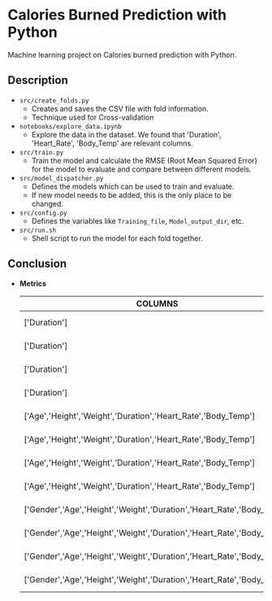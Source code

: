 # Calories Burned Prediction with Python

Machine learning project on Calories burned prediction with Python.

## Description

+ `src/create_folds.py`
  + Creates and saves the CSV file with fold information.
  + Technique used for Cross-validation
+ `notebooks/explore_data.ipynb`
  + Explore the data in the dataset. We found that 'Duration', 'Heart_Rate', 'Body_Temp' are relevant columns.
+ `src/train.py`
  + Train the model and calculate the RMSE (Root Mean Squared Error) for the model to evaluate and compare between different models.
+ `src/model_dispatcher.py`
  + Defines the models which can be used to train and evaluate.
  + If new model needs to be added, this is the only place to be changed.
+ `src/config.py`
  + Defines the variables like `Training_file`, `Model_output_dir`, etc.
+ `src/run.sh`
  + Shell script to run the model for each fold together.

## Conclusion

+ __Metrics__
  
  COLUMNS | MODEL | RMSE | R2
  --- | --- | --- | ---
  ['Duration'] | Linear regression | 18.5 | 0.91
  ['Duration'] | Lasso regression | 18.5 | 0.91
  ['Duration'] | Decision tree | 16.6 | 0.92
  ['Duration'] | Random forest | 16.6 | 0.92
  ['Age','Height','Weight','Duration','Heart_Rate','Body_Temp'] | Linear regression | 11.6 | 0.966
  ['Age','Height','Weight','Duration','Heart_Rate','Body_Temp'] | Lasso regression | 12.1 | 0.963
  ['Age','Height','Weight','Duration','Heart_Rate','Body_Temp'] | Decision tree | 7.3 | 0.986
  ['Age','Height','Weight','Duration','Heart_Rate','Body_Temp'] | Random forest | 4.8 | 0.994
  ['Gender','Age','Height','Weight','Duration','Heart_Rate','Body_Temp'] | Linear regression | 11.6 | 0.966
  ['Gender','Age','Height','Weight','Duration','Heart_Rate','Body_Temp'] | Lasso regression | 12.1 | 0.963
  ['Gender','Age','Height','Weight','Duration','Heart_Rate','Body_Temp'] | Decision tree | 5.6 | 0.992
  ['Gender','Age','Height','Weight','Duration','Heart_Rate','Body_Temp'] | Random forest | 3.0 | 0.998
